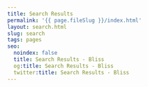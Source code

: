 ```yaml
---
title: Search Results
permalink: '{{ page.fileSlug }}/index.html'
layout: search.html
slug: search
tags: pages
seo:
  noindex: false
  title: Search Results - Bliss
  og:title: Search Results - Bliss
  twitter:title: Search Results - Bliss
---
```



